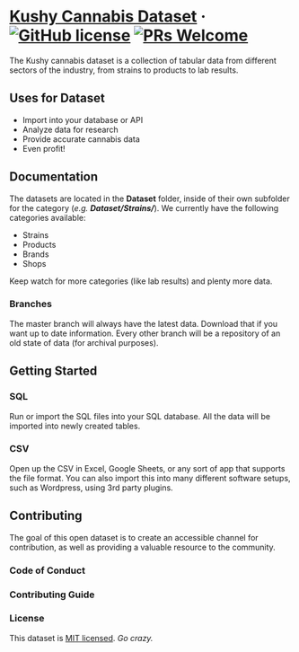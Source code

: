 # [Kushy Cannabis Dataset](https://kushy.net/) &middot; [![GitHub license](https://img.shields.io/badge/license-MIT-blue.svg)](https://github.com/kushyapp/cannabis-dataset/blob/master/LICENSE) [![PRs Welcome](https://img.shields.io/badge/PRs-welcome-brightgreen.svg)](https://kushy.net/)

The Kushy cannabis dataset is a collection of tabular data from different sectors of the industry, from strains to products to lab results.

## Uses for Dataset

* Import into your database or API
* Analyze data for research
* Provide accurate cannabis data
* Even profit!

## Documentation

The datasets are located in the **Dataset** folder, inside of their own subfolder for the category (*e.g. **Dataset/Strains/***). We currently have the following categories available:

* Strains
* Products
* Brands
* Shops

Keep watch for more categories (like lab results) and plenty more data.

### Branches

The master branch will always have the latest data. Download that if you want up to date information. Every other branch will be a repository of an old state of data (for archival purposes).

## Getting Started

### SQL

Run or import the SQL files into your SQL database. All the data will be imported into newly created tables.

### CSV

Open up the CSV in Excel, Google Sheets, or any sort of app that supports the file format. You can also import this into many different software setups, such as Wordpress, using 3rd party plugins.

## Contributing

The goal of this open dataset is to create an accessible channel for contribution, as well as providing a valuable resource to the community. 

### Code of Conduct

### Contributing Guide

### License

This dataset is [MIT licensed](https://github.com/kushyapp/cannabis-dataset/blob/master/LICENSE). *Go crazy.*
